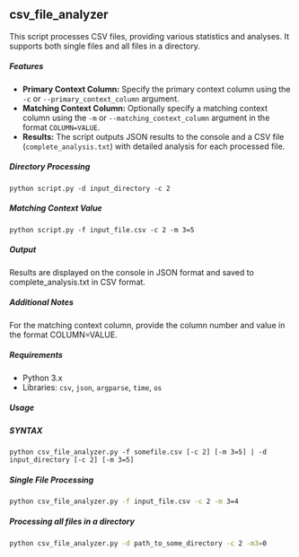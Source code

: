 ## csv_file_analyzer
This script processes CSV files, providing various statistics and analyses. It supports both single files and all files in a directory.

##### Features

- **Primary Context Column:** Specify the primary context column using the `-c` or `--primary_context_column` argument.
- **Matching Context Column:** Optionally specify a matching context column using the `-m` or `--matching_context_column` argument in the format `COLUMN=VALUE`.
- **Results:** The script outputs JSON results to the console and a CSV file (`complete_analysis.txt`) with detailed analysis for each processed file.


##### Directory Processing
```
python script.py -d input_directory -c 2
```


##### Matching Context Value
```
python script.py -f input_file.csv -c 2 -m 3=5
```


##### Output
Results are displayed on the console in JSON format and saved to complete_analysis.txt in CSV format.

##### Additional Notes
For the matching context column, provide the column number and value in the format COLUMN=VALUE.



##### Requirements

- Python 3.x
- Libraries: `csv`, `json`, `argparse`, `time`, `os`

#####  Usage

##### SYNTAX
```
python csv_file_analyzer.py -f somefile.csv [-c 2] [-m 3=5] | -d input_directory [-c 2] [-m 3=5]
```

##### Single File Processing
```bash
python csv_file_analyzer.py -f input_file.csv -c 2 -m 3=4
```


##### Processing all files in a directory
```bash
python csv_file_analyzer.py -d path_to_some_directory -c 2 -m3=0
```
